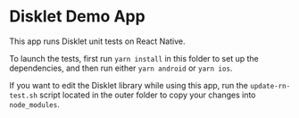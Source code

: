 # Disklet Demo App

This app runs Disklet unit tests on React Native.

To launch the tests, first run `yarn install` in this folder to set up the dependencies, and then run either `yarn android` or `yarn ios`.

If you want to edit the Disklet library while using this app, run the `update-rn-test.sh` script located in the outer folder to copy your changes into `node_modules`.
